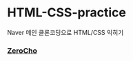 # HTML-CSS-practice
Naver 메인 클론코딩으로 HTML/CSS 익히기  
<h3><a href = "https://www.youtube.com/watch?v=ohpjJNal2lk&list=PLcqDmjxt30Rsb8Zpgbemt-NaCOjr2WIUj"> ZeroCho </a></h3>
